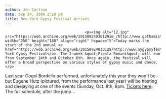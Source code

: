 ```yaml
---
author: Jen Carlson
date: Sep 24, 2006 2:28 pm
title: New York Gypsy Festival Arrives
---
```


	
										<p><img alt="12.jpg" src="https://web.archive.org/web/20150924030129im_/http://www.gothamist.com/attachments/arts_jen/12.jpg" width="250" height="188" align="right" hspace="5">Today marks the start of the 2nd annual <a href="https://web.archive.org/web/20150924030129/http://www.nygypsyfest.com/">New York Gypsy Festival</a>. The 2-week &quot;Fiesta Romani&quot; will run from September 24th and October 8th. Once again, the festival will offer a broad perspective on various styles of gypsy music and dance. </p>

<p>Last year Gogol Bordello performed, unfortunately this year they won&apos;t be - but Eugene Hutz (pictured, from the performance last year) will be hosting and deejaying at one of the events (Sunday, Oct. 8th, 9pm. <a href="https://web.archive.org/web/20150924030129/http://www.ticketweb.com/t3/event/EventListings?orgId=15584">Tickets here</a>. The full schedule, after the jump...</p>					
										
									
				